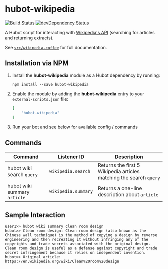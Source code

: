# hubot-wikipedia

[![Build Status](https://travis-ci.org/ClaudeBot/hubot-wikipedia.svg)](https://travis-ci.org/ClaudeBot/hubot-wikipedia)
[![devDependency Status](https://david-dm.org/ClaudeBot/hubot-wikipedia/dev-status.svg)](https://david-dm.org/ClaudeBot/hubot-wikipedia#info=devDependencies)

A Hubot script for interacting with [Wikipedia's API](https://en.wikipedia.org/w/api.php) (searching for articles and returning extracts).

See [`src/wikipedia.coffee`](src/wikipedia.coffee) for full documentation.


## Installation via NPM

1. Install the __hubot-wikipedia__ module as a Hubot dependency by running:

    ```
    npm install --save hubot-wikipedia
    ```

2. Enable the module by adding the __hubot-wikipedia__ entry to your `external-scripts.json` file:

    ```json
    [
        "hubot-wikipedia"
    ]
    ```

3. Run your bot and see below for available config / commands


## Commands

Command | Listener ID | Description
--- | --- | ---
hubot wiki search `query` | `wikipedia.search` | Returns the first 5 Wikipedia articles matching the search `query`
hubot wiki summary `article` | `wikipedia.summary` | Returns a one-line description about `article`


## Sample Interaction

```
user1>> hubot wiki summary clean room design
hubot>> Clean room design: Clean room design (also known as the Chinese wall technique) is the method of copying a design by reverse engineering and then recreating it without infringing any of the copyrights and trade secrets associated with the original design. Clean room design is useful as a defense against copyright and trade secret infringement because it relies on independent invention.
hubot>> Original article: https://en.wikipedia.org/wiki/Clean%20room%20design
```
